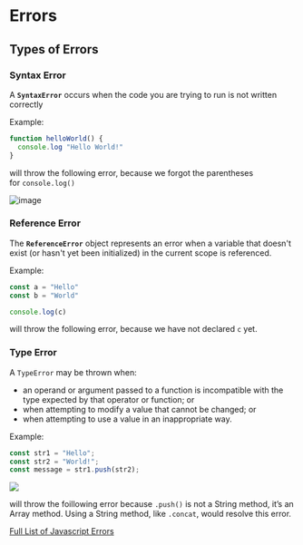 # Errors

## Types of Errors

### Syntax Error
A **`SyntaxError`** occurs when the code you are trying to run is not written correctly

Example:
```js
function helloWorld() {
  console.log "Hello World!"
}
```

will throw the following error, because we forgot the parentheses for `console.log()`

![image](https://cdn.statically.io/gh/TheOdinProject/curriculum/284f0cdc998be7e4751e29e8458323ad5d320303/foundations/javascript_basics/understanding_errors/imgs/02.png)


### Reference Error
The **`ReferenceError`** object represents an error when a variable that doesn't exist (or hasn't yet been initialized) in the current scope is referenced.

Example:
```js
const a = "Hello"
const b = "World"

console.log(c)
```

will throw the following error, because we have not declared `c` yet.


### Type Error
A `TypeError` may be thrown when:

- an operand or argument passed to a function is incompatible with the type expected by that operator or function; or
- when attempting to modify a value that cannot be changed; or
- when attempting to use a value in an inappropriate way.

Example:
```js
const str1 = "Hello";
const str2 = "World!";
const message = str1.push(str2);
```

![](https://cdn.statically.io/gh/TheOdinProject/curriculum/284f0cdc998be7e4751e29e8458323ad5d320303/foundations/javascript_basics/understanding_errors/imgs/03.png)

will throw the foillowing error because `.push()` is not a String method, it’s an Array method.  Using a String method, like `.concat`, would resolve this error.  

[Full List of Javascript Errors](https://developer.mozilla.org/en-US/docs/Web/JavaScript/Reference/Errors)
